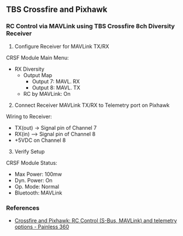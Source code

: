 
## TBS Crossfire and Pixhawk

### RC Control via MAVLink using TBS Crossfire 8ch Diversity Receiver

1. Configure Receiver for MAVLink TX/RX

CRSF Module Main Menu:

- RX Diversity
  - Output Map
    - Output 7: MAVL. RX
    - Output 8: MAVL. TX
  - RC by MAVLink: On

2. Connect Receiver MAVLink TX/RX to Telemetry port on Pixhawk

Wiring to Receiver:
- TX(out) -> Signal pin of Channel 7 
- RX(in) --> Signal pin of Channel 8
- +5VDC on Channel 8

3. Verify Setup

CRSF Module Status:
- Max Power: 100mw
- Dyn. Power: On
- Op. Mode: Normal
- Bluetooth: MAVLink

### References

- [Crossfire and Pixhawk: RC Control (S-Bus, MAVLink) and telemetry options - Painless 360](https://www.youtube.com/watch?v=b55rdaDCKaM)
